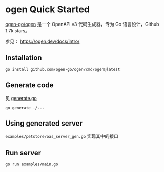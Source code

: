 # ogen Quick Started

[ogen-go/ogen](https://github.com/ogen-go/ogen) 是一个 OpenAPI v3 代码生成器，专为 Go 语言设计，Github 1.7k stars。

参见： <https://ogen.dev/docs/intro/>

## Installation

`go install github.com/ogen-go/ogen/cmd/ogen@latest`

## Generate code

见 [generate.go](../examples/generate.go)

`go generate ./...`

## Using generated server

`examples/petstore/oas_server_gen.go` 实现其中的接口

## Run server

`go run examples/main.go`
